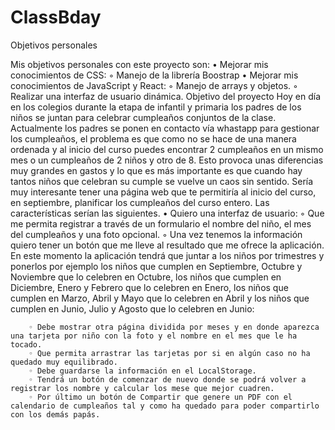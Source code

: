 # ClassBday
Objetivos personales

Mis objetivos personales con este proyecto son:
    • Mejorar mis conocimientos de CSS:
        ◦ Manejo de la librería Boostrap
    • Mejorar mis conocimientos de JavaScript y React:
        ◦ Manejo de arrays y objetos.
        ◦ Realizar una interfaz de usuario dinámica.
Objetivo del proyecto
Hoy en día en los colegios durante la etapa de infantil y primaria los padres de los niños se juntan para celebrar cumpleaños conjuntos de la clase. Actualmente los padres se ponen en contacto vía whastapp para gestionar los cumpleaños, el problema es que como no se hace de una manera ordenada y al inicio del curso puedes encontrar 2 cumpleaños en un mismo mes o un cumpleaños de 2 niños y otro de 8. Esto provoca unas diferencias muy grandes en gastos y lo que es más importante es que cuando hay tantos niños que celebran su cumple se vuelve un caos sin sentido.
Sería muy interesante tener una página web que te permitiría al inicio del curso, en septiembre, planificar los cumpleaños del curso entero. Las características serían las siguientes.
    • Quiero una interfaz de usuario:
        ◦ Que me permita registrar a través de un formulario el nombre del niño, el mes del cumpleaños y una foto opcional.
        ◦ Una vez tenemos la información quiero tener un botón que me lleve al resultado que me ofrece la aplicación. En este momento la aplicación tendrá que juntar a los niños por trimestres y ponerlos por ejemplo los niños que cumplen en Septiembre, Octubre y Noviembre que lo celebren  en Octubre, los niños que cumplen en Diciembre, Enero y Febrero que lo celebren en Enero, los niños que cumplen en Marzo, Abril y Mayo que lo celebren en Abril y los niños que cumplen en Junio, Julio y Agosto que lo celebren en Junio:
		
        ◦ Debe mostrar otra página dividida por meses y en donde aparezca una tarjeta por niño con la foto y el nombre en el mes que le ha tocado.
        ◦ Que permita arrastrar las tarjetas por si en algún caso no ha quedado muy equilibrado.
        ◦ Debe guardarse la información en el LocalStorage.
        ◦ Tendrá un botón de comenzar de nuevo donde se podrá volver a registrar los nombre y calcular los mese que mejor cuadren.
        ◦ Por último un botón de Compartir que genere un PDF con el calendario de cumpleaños tal y como ha quedado para poder compartirlo con los demás papás.
